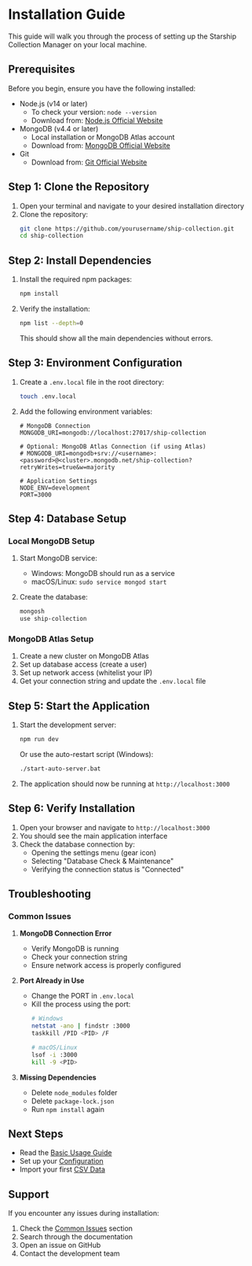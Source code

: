 # Installation Guide

This guide will walk you through the process of setting up the Starship Collection Manager on your local machine.

## Prerequisites

Before you begin, ensure you have the following installed:

- Node.js (v14 or later)
  - To check your version: `node --version`
  - Download from: [Node.js Official Website](https://nodejs.org/)
- MongoDB (v4.4 or later)
  - Local installation or MongoDB Atlas account
  - Download from: [MongoDB Official Website](https://www.mongodb.com/try/download/community)
- Git
  - Download from: [Git Official Website](https://git-scm.com/downloads)

## Step 1: Clone the Repository

1. Open your terminal and navigate to your desired installation directory
2. Clone the repository:
   ```bash
   git clone https://github.com/yourusername/ship-collection.git
   cd ship-collection
   ```

## Step 2: Install Dependencies

1. Install the required npm packages:
   ```bash
   npm install
   ```

2. Verify the installation:
   ```bash
   npm list --depth=0
   ```
   This should show all the main dependencies without errors.

## Step 3: Environment Configuration

1. Create a `.env.local` file in the root directory:
   ```bash
   touch .env.local
   ```

2. Add the following environment variables:
   ```env
   # MongoDB Connection
   MONGODB_URI=mongodb://localhost:27017/ship-collection
   
   # Optional: MongoDB Atlas Connection (if using Atlas)
   # MONGODB_URI=mongodb+srv://<username>:<password>@<cluster>.mongodb.net/ship-collection?retryWrites=true&w=majority
   
   # Application Settings
   NODE_ENV=development
   PORT=3000
   ```

## Step 4: Database Setup

### Local MongoDB Setup

1. Start MongoDB service:
   - Windows: MongoDB should run as a service
   - macOS/Linux: `sudo service mongod start`

2. Create the database:
   ```bash
   mongosh
   use ship-collection
   ```

### MongoDB Atlas Setup

1. Create a new cluster on MongoDB Atlas
2. Set up database access (create a user)
3. Set up network access (whitelist your IP)
4. Get your connection string and update the `.env.local` file

## Step 5: Start the Application

1. Start the development server:
   ```bash
   npm run dev
   ```

   Or use the auto-restart script (Windows):
   ```bash
   ./start-auto-server.bat
   ```

2. The application should now be running at `http://localhost:3000`

## Step 6: Verify Installation

1. Open your browser and navigate to `http://localhost:3000`
2. You should see the main application interface
3. Check the database connection by:
   - Opening the settings menu (gear icon)
   - Selecting "Database Check & Maintenance"
   - Verifying the connection status is "Connected"

## Troubleshooting

### Common Issues

1. **MongoDB Connection Error**
   - Verify MongoDB is running
   - Check your connection string
   - Ensure network access is properly configured

2. **Port Already in Use**
   - Change the PORT in `.env.local`
   - Kill the process using the port:
     ```bash
     # Windows
     netstat -ano | findstr :3000
     taskkill /PID <PID> /F
     
     # macOS/Linux
     lsof -i :3000
     kill -9 <PID>
     ```

3. **Missing Dependencies**
   - Delete `node_modules` folder
   - Delete `package-lock.json`
   - Run `npm install` again

## Next Steps

- Read the [Basic Usage Guide](basic-usage.md)
- Set up your [Configuration](configuration.md)
- Import your first [CSV Data](../data-management/csv-import.md)

## Support

If you encounter any issues during installation:
1. Check the [Common Issues](../troubleshooting/common-issues.md) section
2. Search through the documentation
3. Open an issue on GitHub
4. Contact the development team 